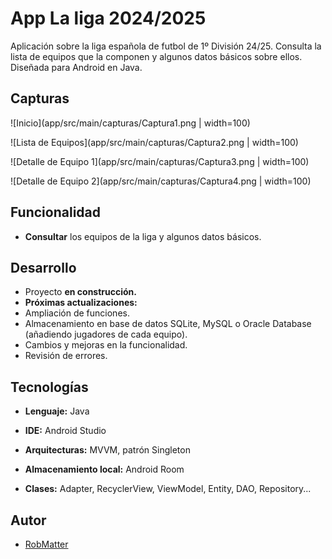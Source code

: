 
# App La liga 2024/2025

Aplicación sobre la liga española de futbol de 1º División 24/25.
Consulta la lista de equipos que la componen y algunos datos básicos sobre ellos.
Diseñada para Android en Java.



## Capturas

![Inicio](app/src/main/capturas/Captura1.png | width=100)

![Lista de Equipos](app/src/main/capturas/Captura2.png | width=100)

![Detalle de Equipo 1](app/src/main/capturas/Captura3.png | width=100)

![Detalle de Equipo 2](app/src/main/capturas/Captura4.png | width=100)






## Funcionalidad

- **Consultar** los equipos de la liga y algunos datos básicos.







## Desarrollo

- Proyecto **en construcción.**
- **Próximas actualizaciones:** 
- Ampliación de funciones.
- Almacenamiento en base de datos SQLite, MySQL o Oracle Database (añadiendo jugadores de cada equipo). 
- Cambios y mejoras en la funcionalidad. 
- Revisión de errores.

## Tecnologías

- **Lenguaje:** Java

- **IDE:** Android Studio

- **Arquitecturas:** MVVM,  patrón Singleton

- **Almacenamiento local:** Android Room

- **Clases:**  Adapter, RecyclerView, ViewModel, Entity, DAO, Repository...











## Autor

- [RobMatter](https:/https://github.com/RobMatter/)

